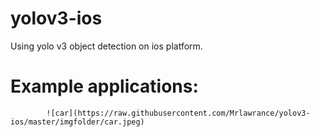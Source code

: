# yolov3-ios
Using yolo v3 object detection on ios platform.

# Example applications:
            ![car](https://raw.githubusercontent.com/Mrlawrance/yolov3-ios/master/imgfolder/car.jpeg)
